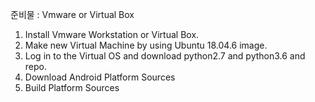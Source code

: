 준비물 : Vmware or Virtual Box

1. Install Vmware Workstation or Virtual Box.
2. Make new Virtual Machine by using Ubuntu 18.04.6 image.
3. Log in to the Virtual OS and download python2.7 and python3.6 and repo.
4. Download Android Platform Sources
5. Build Platform Sources
